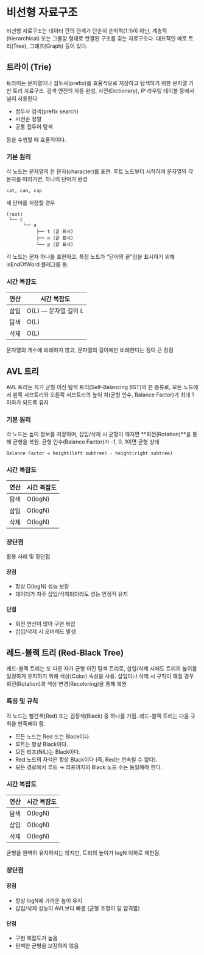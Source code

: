 # 비선형 자료구조
비선형 자료구조는 데이터 간의 관계가 단순히 순차적(1:1)이 아닌, 계층적(hierarchical) 또는 그물망 형태로 연결된 구조를 갖는 자료구조다. 대표적인 예로 트리(Tree), 그래프(Graph) 등이 있다.

## 트라이 (Trie)
트라이는 문자열이나 접두사(prefix)를 효율적으로 저장하고 탐색하기 위한 문자열 기반 트리 자료구조. 검색 엔진의 자동 완성, 사전(Dictionary), IP 라우팅 테이블 등에서 널리 사용된다
- 접두사 검색(prefix search)
- 사전순 정렬
- 공통 접두어 탐색

등을 수행할 때 효율적이다.

### 기본 원리
각 노드는 문자열의 한 문자(character)를 표현. 루트 노드부터 시작하여 문자열의 각 문자를 따라가면, 하나의 단어가 완성
```text
cat, can, cap
```

세 단어를 저장할 경우
```text
(root)
 └── c
      └── a
           ├── t (끝 표시)
           ├── n (끝 표시)
           └── p (끝 표시)
```
각 노드는 문자 하나를 표현하고, 특정 노드가 “단어의 끝”임을 표시하기 위해 isEndOfWord 플래그를 둠.

### 시간 복잡도
| 연산 | 시간 복잡도          |
| -- | --------------- |
| 삽입 | O(L) — 문자열 길이 L |
| 탐색 | O(L)            |
| 삭제 | O(L)            |
문자열의 개수에 비례하지 않고, 문자열의 길이에만 비례한다는 점이 큰 장점

## AVL 트리
AVL 트리는 자가 균형 이진 탐색 트리(Self-Balancing BST)의 한 종류로,
모든 노드에서 왼쪽 서브트리와 오른쪽 서브트리의 높이 차(균형 인수, Balance Factor)가 최대 1 이하가 되도록 유지

### 기본 원리
각 노드는 높이 정보를 저장하며, 삽입/삭제 시 균형이 깨지면 **회전(Rotation)**을 통해 균형을 복원.
균형 인수(Balance Factor)가 -1, 0, 1이면 균형 상태
```text
Balance Factor = height(left subtree) - height(right subtree)
```

### 시간 복잡도
| 연산 | 시간 복잡도  |
| -- | ------- |
| 탐색 | O(logN) |
| 삽입 | O(logN) |
| 삭제 | O(logN) |

### 장단점
활용 사례 및 장단점

#### 장점
- 항상 O(logN) 성능 보장
- 데이터가 자주 삽입/삭제되더라도 성능 안정적 유지

#### 단점
- 회전 연산이 많아 구현 복잡
- 삽입/삭제 시 오버헤드 발생

## 레드-블랙 트리 (Red-Black Tree)
레드-블랙 트리는 또 다른 자가 균형 이진 탐색 트리로, 삽입/삭제 시에도 트리의 높이를 일정하게 유지하기 위해 색상(Color) 속성을 사용.
삽입이나 삭제 시 규칙이 깨질 경우 회전(Rotation)과 색상 변경(Recoloring)을 통해 복원

### 특징 및 규칙
각 노드는 빨간색(Red) 또는 검정색(Black) 중 하나를 가짐. 레드-블랙 트리는 다음 규칙을 만족해야 함.
- 모든 노드는 Red 또는 Black이다.
- 루트는 항상 Black이다.
- 모든 리프(NIL)는 Black이다.
- Red 노드의 자식은 항상 Black이다 (즉, Red는 연속될 수 없다).
- 모든 경로에서 루트 → 리프까지의 Black 노드 수는 동일해야 한다.

### 시간 복잡도
| 연산 | 시간 복잡도  |
| -- | ------- |
| 탐색 | O(logN) |
| 삽입 | O(logN) |
| 삭제 | O(logN) |
균형을 완벽히 유지하지는 않지만, 트리의 높이가 logN 이하로 제한됨.

### 장단점
#### 장점
- 항상 logN에 가까운 높이 유지
- 삽입/삭제 성능이 AVL보다 빠름 (균형 조정이 덜 엄격함)

#### 단점
- 구현 복잡도가 높음
- 완벽한 균형을 보장하지 않음
